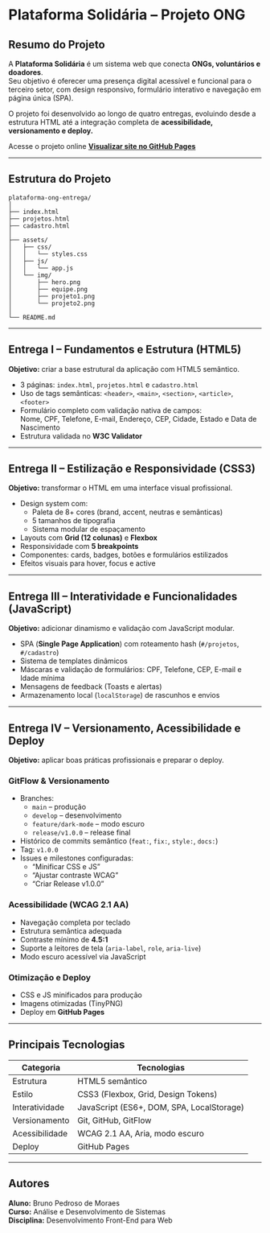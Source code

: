 # Plataforma Solidária – Projeto ONG

## Resumo do Projeto

A **Plataforma Solidária** é um sistema web que conecta **ONGs, voluntários e doadores**.  
Seu objetivo é oferecer uma presença digital acessível e funcional para o terceiro setor, com design responsivo, formulário interativo e navegação em página única (SPA).

O projeto foi desenvolvido ao longo de quatro entregas, evoluindo desde a estrutura HTML até a integração completa de **acessibilidade, versionamento e deploy.**

Acesse o projeto online
**[Visualizar site no GitHub Pages](https://brumor-2.github.io/Desenvolvimento-Front-End-Para-Web/)**

---

## Estrutura do Projeto

```plaintext
plataforma-ong-entrega/
│
├── index.html
├── projetos.html
├── cadastro.html
│
├── assets/
│   ├── css/
│   │   └── styles.css
│   ├── js/
│   │   └── app.js
│   └── img/
│       ├── hero.png
│       ├── equipe.png
│       ├── projeto1.png
│       └── projeto2.png
│
└── README.md
```

---

## Entrega I – Fundamentos e Estrutura (HTML5)

**Objetivo:** criar a base estrutural da aplicação com HTML5 semântico.

- 3 páginas: `index.html`, `projetos.html` e `cadastro.html`
- Uso de tags semânticas: `<header>`, `<main>`, `<section>`, `<article>`, `<footer>`
- Formulário completo com validação nativa de campos:  
  Nome, CPF, Telefone, E-mail, Endereço, CEP, Cidade, Estado e Data de Nascimento
- Estrutura validada no **W3C Validator**

---

## Entrega II – Estilização e Responsividade (CSS3)

**Objetivo:** transformar o HTML em uma interface visual profissional.

- Design system com:
  - Paleta de 8+ cores (brand, accent, neutras e semânticas)
  - 5 tamanhos de tipografia
  - Sistema modular de espaçamento
- Layouts com **Grid (12 colunas)** e **Flexbox**
- Responsividade com **5 breakpoints**
- Componentes: cards, badges, botões e formulários estilizados
- Efeitos visuais para hover, focus e active

---

## Entrega III – Interatividade e Funcionalidades (JavaScript)

**Objetivo:** adicionar dinamismo e validação com JavaScript modular.

- SPA (**Single Page Application**) com roteamento hash (`#/projetos`, `#/cadastro`)
- Sistema de templates dinâmicos
- Máscaras e validação de formulários: CPF, Telefone, CEP, E-mail e Idade mínima
- Mensagens de feedback (Toasts e alertas)
- Armazenamento local (`localStorage`) de rascunhos e envios

---

## Entrega IV – Versionamento, Acessibilidade e Deploy

**Objetivo:** aplicar boas práticas profissionais e preparar o deploy.

### GitFlow & Versionamento

- Branches:
  - `main` – produção
  - `develop` – desenvolvimento
  - `feature/dark-mode` – modo escuro
  - `release/v1.0.0` – release final
- Histórico de commits semântico (`feat:`, `fix:`, `style:`, `docs:`)
- Tag: `v1.0.0`
- Issues e milestones configuradas:
  - “Minificar CSS e JS”
  - “Ajustar contraste WCAG”
  - “Criar Release v1.0.0”

### Acessibilidade (WCAG 2.1 AA)

- Navegação completa por teclado  
- Estrutura semântica adequada  
- Contraste mínimo de **4.5:1**
- Suporte a leitores de tela (`aria-label`, `role`, `aria-live`)  
- Modo escuro acessível via JavaScript

### Otimização e Deploy

- CSS e JS minificados para produção  
- Imagens otimizadas (TinyPNG)  
- Deploy em **GitHub Pages**

---

## Principais Tecnologias

| Categoria | Tecnologias |
|------------|--------------|
| Estrutura | HTML5 semântico |
| Estilo | CSS3 (Flexbox, Grid, Design Tokens) |
| Interatividade | JavaScript (ES6+, DOM, SPA, LocalStorage) |
| Versionamento | Git, GitHub, GitFlow |
| Acessibilidade | WCAG 2.1 AA, Aria, modo escuro |
| Deploy | GitHub Pages |

---

## Autores

**Aluno:** Bruno Pedroso de Moraes  
**Curso:** Análise e Desenvolvimento de Sistemas  
**Disciplina:** Desenvolvimento Front-End para Web
